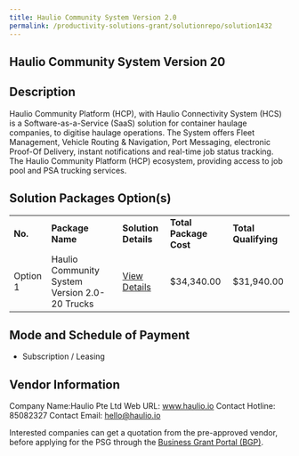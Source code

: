 ```yaml
---
title: Haulio Community System Version 2.0
permalink: /productivity-solutions-grant/solutionrepo/solution1432
---
```


## Haulio Community System Version 20

## Description

Haulio Community Platform (HCP), with Haulio Connectivity System (HCS) is a Software-as-a-Service (SaaS) solution for container haulage companies, to digitise haulage operations. The System offers Fleet Management, Vehicle Routing & Navigation, Port Messaging, electronic Proof-Of Delivery, instant notifications and real-time job status tracking. The Haulio Community Platform (HCP) ecosystem, providing access to job pool and PSA trucking services.

## Solution Packages Option(s)

<table>
<tr>
<td><b>No.</b></td>
<td><b>Package Name</b></td>
<td><b>Solution Details</b></td>
<td><b>Total Package Cost</b></td>
<td><b>Total Qualifying</b></td>
</tr>
<tr>
<td>Option 1</td>
<td>Haulio Community System Version 2.0-20 Trucks</td>
<td><a href='https://www.gobusiness.gov.sg/images/psg/Desensitised_Haulio_20200180_Annex_3_CR_wef_22_Oct_2020_Part_5.pdf'>View Details</a></td>
<td>$34,340.00</td>
<td>$31,940.00</td>
</tr>
</table>

## Mode and Schedule of Payment

 - Subscription / Leasing

## Vendor Information

 Company Name:Haulio Pte Ltd 
Web URL: www.haulio.io 
Contact Hotline: 85082327 
Contact Email: hello@haulio.io 


Interested companies can get a quotation from the pre-approved vendor, before applying for the PSG through the <a href='https://www.businessgrants.gov.sg/'>Business Grant Portal (BGP)</a>.
<script src="/jquery/resize-tables.js"></script>
